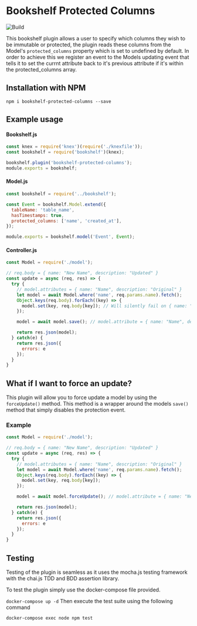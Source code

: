 # Bookshelf Protected Columns
![Build](https://travis-ci.org/Mythie/bookshelf-protected-columns.svg?branch=master)


This bookshelf plugin allows a user to specify which columns they wish to be immutable or protected,
the plugin reads these columns from the Model's `protected_columns` property which is set to undefined by
default. In order to achieve this we register an event to the Models updating event that tells it to set the 
currnt attribute back to it's previous attribute if it's within the protected_columns array.

## Installation with NPM
`npm i bookshelf-protected-columns --save`

## Example usage

#### Bookshelf.js
```js
const knex = require('knex')(require('./knexfile'));
const bookshelf = require('bookshelf')(knex);

bookshelf.plugin('bookshelf-protected-columns');
module.exports = bookshelf;
```

#### Model.js
```js
const bookshelf = require('../bookshelf');

const Event = bookshelf.Model.extend({
  tableName: 'table_name',
  hasTimestamps: true,
  protected_columns: ['name', 'created_at'],
});

module.exports = bookshelf.model('Event', Event);
```

#### Controller.js
```js
const Model = require('./model');

// req.body = { name: "New Name", description: "Updated" }
const update = async (req, res) => {
  try {
    // model.attributes = { name: "Name", description: "Original" }
    let model = await Model.where('name', req.params.name).fetch();
    Object.keys(req.body).forEach((key) => {
      model.set(key, req.body[key]); // Will silently fail on { name: "New Name" }
    });

    model = await model.save(); // model.attribute = { name: "Name", description: "Updated" }

    return res.json(model);
  } catch(e) {
    return res.json({
      errors: e
    });
  }
}
```

## What if I want to force an update?
This plugin will allow you to force update a model by using the `forceUpdate()` method.
This method is a wrapper around the models `save()` method that simply disables the protection
event.

### Example
```js
const Model = require('./model');

// req.body = { name: "New Name", description: "Updated" }
const update = async (req, res) => {
  try {
    // model.attributes = { name: "Name", description: "Original" }
    let model = await Model.where('name', req.params.name).fetch();
    Object.keys(req.body).forEach((key) => {
      model.set(key, req.body[key]);
    });

    model = await model.forceUpdate(); // model.attribute = { name: "New Name", description: "Updated" }

    return res.json(model);
  } catch(e) {
    return res.json({
      errors: e
    });
  }
}
```

## Testing
Testing of the plugin is seamless as it uses the mocha.js testing framework with the chai.js TDD and BDD 
assertion library.

To test the plugin simply use the docker-compose file provided.

`docker-compose up -d`
Then execute the test suite using the following command

`docker-compose exec node npm test`
